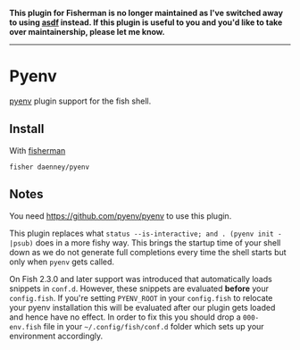 **This plugin for Fisherman is no longer maintained as I've switched away to using [asdf](https://github.com/asdf-vm/asdf) 
instead. If this plugin is useful to you and you'd like to take over maintainership, please let me know.**

---

# Pyenv

[pyenv] plugin support for the fish shell.

## Install

With [fisherman]

```
fisher daenney/pyenv
```

## Notes

You need <https://github.com/pyenv/pyenv> to use this plugin.

This plugin replaces what `status --is-interactive; and . (pyenv init -|psub)`
does in a more fishy way. This brings the startup time of your shell down
as we do not generate full completions every time the shell starts but only
when `pyenv` gets called.

On Fish 2.3.0 and later support was introduced that automatically loads
snippets in `conf.d`. However, these snippets are evaluated **before** your
`config.fish`. If you're setting `PYENV_ROOT` in your `config.fish` to
relocate your pyenv installation this will be evaluated after our plugin
gets loaded and hence have no effect. In order to fix this you should drop
a `000-env.fish` file in your `~/.config/fish/conf.d` folder which sets
up your environment accordingly.

[slack-link]: https://fisherman-wharf.herokuapp.com/
[slack-badge]: https://fisherman-wharf.herokuapp.com/badge.svg
[fisherman]: https://github.com/fisherman/fisherman
[pyenv]: https://github.com/pyenv/pyenv
